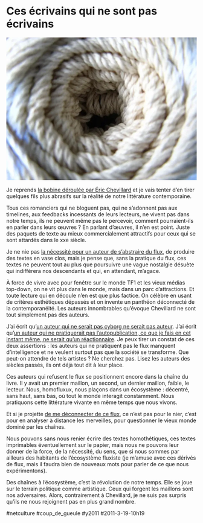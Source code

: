 # Ces écrivains qui ne sont pas écrivains

![](_i/3306347018_e7c16792f41.webp)

Je reprends [la bobine déroulée par Éric Chevillard](http://www.oeuvresouvertes.net/spip.php?article880) et je vais tenter d’en tirer quelques fils plus abrasifs sur la réalité de notre littérature contemporaine.

Tous ces romanciers qui ne bloguent pas, qui ne s’adonnent pas aux timelines, aux feedbacks incessants de leurs lecteurs, ne vivent pas dans notre temps, ils ne peuvent même pas le percevoir, comment pourraient-ils en parler dans leurs œuvres ? En parlant d’œuvres, il n’en est point. Juste des paquets de texte au mieux commercialement attractifs pour ceux qui se sont attardés dans le xxe siècle.

Je ne nie pas [la nécessité pour un auteur de s’abstraire du flux](je-ferme-mon-blog.md), de produire des textes en vase clos, mais je pense que, sans la pratique du flux, ces textes ne peuvent tout au plus que poursuivre une vague nostalgie désuète qui indiffèrera nos descendants et qui, en attendant, m’agace.

À force de vivre avec pour fenêtre sur le monde TF1 et les vieux médias top-down, on ne vit plus dans le monde, mais dans un parc d’attractions. Et toute lecture qui en découle n’en est que plus factice. On célèbre en usant de critères esthétiques dépassés et on invente un panthéon déconnecté de la contemporanéité. Les auteurs innombrables qu’évoque Chevillard ne sont tout simplement pas des auteurs.

J’ai écrit qu’[un auteur qui ne serait pas cyborg ne serait pas auteur](../../page/la-strategie-du-cyborg). J’ai écrit qu’[un auteur qui ne pratiquerait pas l’autopublication, ce que je fais en cet instant même, ne serait qu’un réactionnaire](../../page/edition-interdite). Je peux tirer un constat de ces deux assertions : les auteurs qui ne pratiquent pas le flux manquent d’intelligence et ne veulent surtout pas que la société se transforme. Que peut-on attendre de tels artistes ? Ne cherchez pas. Lisez les auteurs des siècles passés, ils ont déjà tout dit à leur place.

Ces auteurs qui refusent le flux se positionnent encore dans la chaîne du livre. Il y avait un premier maillon, un second, un dernier maillon, faible, le lecteur. Nous, homofluxux, nous plaçons dans un écosystème : décentré, sans haut, sans bas, où tout le monde interagit constamment. Nous pratiquons cette littérature vivante en même temps que nous vivons.

Et si je projette [de me déconnecter de ce flux](je-ferme-mon-blog.md), ce n’est pas pour le nier, c’est pour en analyser à distance les merveilles, pour questionner le vieux monde dominé par les chaînes.

Nous pouvons sans nous renier écrire des textes homothétiques, ces textes imprimables éventuellement sur le papier, mais nous ne pouvons leur donner de la force, de la nécessité, du sens, que si nous sommes par ailleurs des habitants de l’écosystème fluxiste (je m’amuse avec ces dérivés de flux, mais il faudra bien de nouveaux mots pour parler de ce que nous expérimentons).

Des chaînes à l’écosystème, c’est la révolution de notre temps. Elle se joue sur le terrain politique comme artistique. Ceux qui forgent les maillons sont nos adversaires. Alors, contrairement à Chevillard, je ne suis pas surpris qu’ils ne nous rejoignent pas en plus grand nombre.

#netculture #coup_de_gueule #y2011 #2011-3-19-10h19

